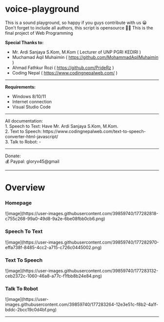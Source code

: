 # voice-playground
This is a sound playground, so happy if you guys contribute with us 😀 <br>
Don't forget to include all authors, this script is opensource 👌🏽
This is the final project of Web Programming

<b> Special Thanks to: </b>
- Mr. Ardi Sanjaya S.Kom, M.Kom ( Lecturer of UNP PGRI KEDIRI )
- Muchamad Aqil Muhaimin ( https://github.com/MohammadAqilMuhaimin )
- Ahmad Fathkur Rozi ( https://github.com/PrideRz )
- Coding Nepal ( https://www.codingnepalweb.com/ )

<hr>

<b>Requirements:</b>
- Windows 8/10/11
- Internet connection
- Visual Studio Code

<hr>
All documentation: <br>
1. Speech to Text:  Have Mr. Ardi Sanjaya S.Kom, M.Kom. <br>
2. Text to Speech: https://www.codingnepalweb.com/text-to-speech-converter-html-javascript/ <br>
3. Talk to Robot: - <br>

<hr>
Donate: <br>
💰 Paypal: gloryv45@gmail
<hr>
<h1>Overview</h1>
<h3>Homepage</h3>
![image](https://user-images.githubusercontent.com/39859740/177282818-c755c268-99a0-49d8-9a2e-6be08fbb0cb6.png)
<h3>Speech To Text</h3>
![image](https://user-images.githubusercontent.com/39859740/177282970-effa738f-8485-4cc2-a715-c726c0445002.png)
<h3>Text To Speech</h3>
![image](https://user-images.githubusercontent.com/39859740/177283132-ceb2372c-1060-46a8-a77c-f1fbb8b24e84.png)
<h3>Talk To Robot</h3>
![image](https://user-images.githubusercontent.com/39859740/177283264-12e3e51c-f8b2-4a1f-bddc-2bcc19c0d4bf.png)
<hr>





